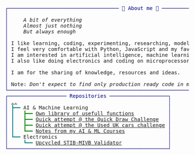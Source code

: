 <pre style="font-family:Menlo,'DejaVu Sans Mono',consolas,'Courier New',monospace"><span style="color: #000080; text-decoration-color: #000080">┌──────────────────────────────────── 🐙 About me 🐙 ────────────────────────────────────┐</span>          
<span style="color: #000080; text-decoration-color: #000080">│</span> <span style="font-style: italic"> </span>                                                                                      <span style="color: #000080; text-decoration-color: #000080">│</span>          
<span style="color: #000080; text-decoration-color: #000080">│</span> <span style="font-style: italic">    A bit of everything </span>                                                               <span style="color: #000080; text-decoration-color: #000080">│</span>          
<span style="color: #000080; text-decoration-color: #000080">│</span> <span style="font-style: italic">    Almost just nothing</span>                                                                <span style="color: #000080; text-decoration-color: #000080">│</span>          
<span style="color: #000080; text-decoration-color: #000080">│</span> <span style="font-style: italic">    But always enough</span>                                                                  <span style="color: #000080; text-decoration-color: #000080">│</span>          
<span style="color: #000080; text-decoration-color: #000080">│</span>                                                                                        <span style="color: #000080; text-decoration-color: #000080">│</span>          
<span style="color: #000080; text-decoration-color: #000080">│</span> I like learning, coding, experimenting, researching, modelling.                        <span style="color: #000080; text-decoration-color: #000080">│</span>          
<span style="color: #000080; text-decoration-color: #000080">│</span> I feel very comfortable with Python, JavaScript and my favourite C++ and C.            <span style="color: #000080; text-decoration-color: #000080">│</span>          
<span style="color: #000080; text-decoration-color: #000080">│</span> I am interested in artificial intelligence, machine learning and process modelling.    <span style="color: #000080; text-decoration-color: #000080">│</span>          
<span style="color: #000080; text-decoration-color: #000080">│</span> I also like doing electronics and coding on microprocessors.                           <span style="color: #000080; text-decoration-color: #000080">│</span>          
<span style="color: #000080; text-decoration-color: #000080">│</span>                                                                                        <span style="color: #000080; text-decoration-color: #000080">│</span>          
<span style="color: #000080; text-decoration-color: #000080">│</span> I am for the sharing of knowledge, resources and ideas.                                <span style="color: #000080; text-decoration-color: #000080">│</span>          
<span style="color: #000080; text-decoration-color: #000080">│</span>                                                                                        <span style="color: #000080; text-decoration-color: #000080">│</span>          
<span style="color: #000080; text-decoration-color: #000080">│</span> Note: <span style="font-style: italic">Don't expect to find only production ready code in my repo, mainly the opposite.</span> <span style="color: #000080; text-decoration-color: #000080">│</span>          
<span style="color: #000080; text-decoration-color: #000080">└────────────────────────────────────────────────────────────────────────────────────────┘</span>          
<span style="color: #000080; text-decoration-color: #000080">┌─────────────────── Repositories ───────────────────┐</span>                                              
<span style="color: #000080; text-decoration-color: #000080">│</span> <a href="https://github.com/bortch">..</a>                                                 <span style="color: #000080; text-decoration-color: #000080">│</span>                                              
<span style="color: #000080; text-decoration-color: #000080">│</span> <span style="color: #008080; text-decoration-color: #008080">┣━━ </span>AI &amp; Machine Learning                          <span style="color: #000080; text-decoration-color: #000080">│</span>                                              
<span style="color: #000080; text-decoration-color: #000080">│</span> <span style="color: #008080; text-decoration-color: #008080">┃   </span><span style="color: #008000; text-decoration-color: #008000">┣━━ </span><a href="https://github.com/bortch/bs_lib">Own library of usefull functions</a>           <span style="color: #000080; text-decoration-color: #000080">│</span>                                              
<span style="color: #000080; text-decoration-color: #000080">│</span> <span style="color: #008080; text-decoration-color: #008080">┃   </span><span style="color: #008000; text-decoration-color: #008000">┣━━ </span><a href="https://github.com/bortch/quickdraw">Quick attempt @ the Quick Draw Challenge</a>   <span style="color: #000080; text-decoration-color: #000080">│</span>                                              
<span style="color: #000080; text-decoration-color: #000080">│</span> <span style="color: #008080; text-decoration-color: #008080">┃   </span><span style="color: #008000; text-decoration-color: #008000">┣━━ </span><a href="https://github.com/bortch/second_hand_UK_car_challenge">Quick attempt @ the Used UK cars challenge</a> <span style="color: #000080; text-decoration-color: #000080">│</span>                                              
<span style="color: #000080; text-decoration-color: #000080">│</span> <span style="color: #008080; text-decoration-color: #008080">┃   </span><span style="color: #008000; text-decoration-color: #008000">┗━━ </span><a href="https://github.com/bortch/Learning_Machine_Learning">Notes from my AI &amp; ML Courses</a>              <span style="color: #000080; text-decoration-color: #000080">│</span>                                              
<span style="color: #000080; text-decoration-color: #000080">│</span> <span style="color: #008080; text-decoration-color: #008080">┗━━ </span>Electronics                                    <span style="color: #000080; text-decoration-color: #000080">│</span>                                              
<span style="color: #000080; text-decoration-color: #000080">│</span> <span style="color: #008080; text-decoration-color: #008080">    ┗━━ </span><a href="https://bortch.github.io/Upcycled-STIB-Validator/">Upcycled STIB-MIVB Validator</a>               <span style="color: #000080; text-decoration-color: #000080">│</span>                                              
<span style="color: #000080; text-decoration-color: #000080">└────────────────────────────────────────────────────┘</span>                                              
</pre>
